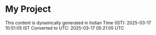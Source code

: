 # My Project

This content is dynamically generated in Indian Time (IST): 2025-03-17 10:51:05 IST
Converted to UTC: 2025-03-17 05:21:05 UTC
